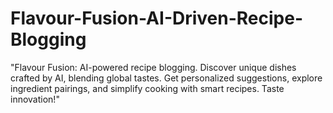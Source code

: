 # Flavour-Fusion-AI-Driven-Recipe-Blogging
"Flavour Fusion: AI-powered recipe blogging. Discover unique dishes crafted by AI, blending global tastes. Get personalized suggestions, explore ingredient pairings, and simplify cooking with smart recipes. Taste innovation!"
